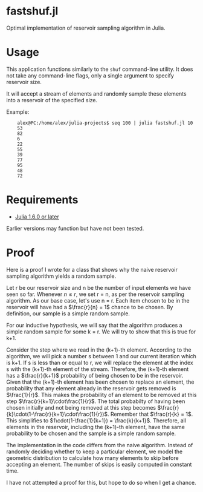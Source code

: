 fastshuf.jl
================
Optimal implementation of reservoir sampling algorithm in Julia.

Usage
================
This application functions similarly to the `shuf` command-line utility. It does not take any command-line flags, only a single argument to specify reservoir size.

It will accept a stream of elements and randomly sample these elements into a reservoir of the specified size.

Example:
```
    alex@PC:/home/alex/julia-projects$ seq 100 | julia fastshuf.jl 10
    53
    82
    6
    22
    55
    39
    77
    95
    48
    72
```

Requirements
================
- [Julia 1.6.0 or later](https://julialang.org/downloads/)

Earlier versions may function but have not been tested.


Proof
================
Here is a proof I wrote for a class that shows why the naive reservoir sampling algorithm yields a random sample.

Let r be our reservoir size and n be the number of input elements we have seen so far. Whenever $n \le r$\, we set r = n, as per the reservoir sampling algorithm. As our base case, let's use n = r. Each item chosen to be in the reservoir will have had a $\frac{r}{n} = 1$ chance to be chosen. By definition, our sample is a simple random sample.

For our inductive hypothesis, we will say that the algorithm produces a simple random sample for some k = r. We will try to show that this is true for k+1.

Consider the step where we read in the (k+1)-th element. According to the algorithm, we will pick a number s between 1 and our current iteration which is k+1. If s is less than or equal to r, we will replace the element at the index s with the (k+1)-th element of the stream. Therefore, the (k+1)-th element has a $\frac{r}{k+1}$ probability of being chosen to be in the reservoir. Given that the (k+1)-th element has been chosen to replace an element, the probability that any element already in the reservoir gets removed is $\frac{1}{r}$. This makes the probability of an element to be removed at this step $\frac{r}{k+1}\cdot\frac{1}{r}$. The total probabilty of having been chosen initially and not being removed at this step becomes $\frac{r}{k}\cdot(1-\frac{r}{k+1}\cdot\frac{1}{r})$. Remember that $\frac{r}{k} = 1$. This simplifies to $1\cdot(1-\frac{1}{k+1}) = \frac{k}{k+1}$. Therefore, all elements in the reservoir, including the (k+1)-th element, have the same probability to be chosen and the sample is a simple random sample.

The implementation in the code differs from the naive algorithm. Instead of randomly deciding whether to keep a particular element, we model the geometric distribution to calculate how many elements to skip before accepting an element. The number of skips is easily computed in constant time.

I have not attempted a proof for this, but hope to do so when I get a chance.